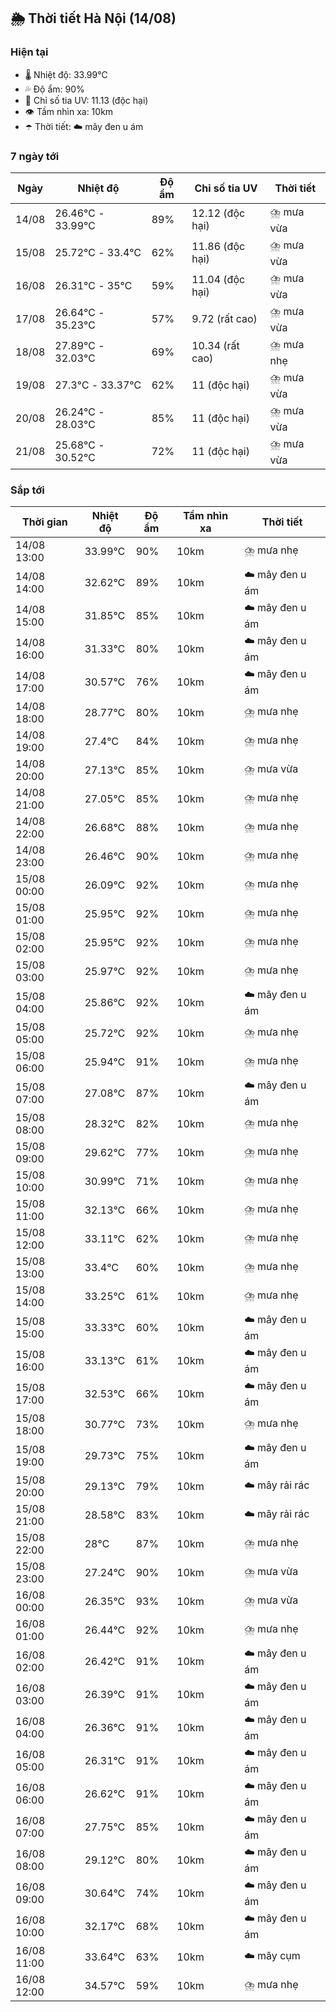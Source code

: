 ## 🌦️ Thời tiết Hà Nội (14/08)

### Hiện tại

- 🌡️ Nhiệt độ: 33.99℃
- 💦 Độ ẩm: 90%
- 🌟 Chỉ số tia UV: 11.13 (độc hại)
- 👁️ Tầm nhìn xa: 10km
- ☂️ Thời tiết: ☁️ mây đen u ám

### 7 ngày tới

| Ngày | Nhiệt độ | Độ ẩm | Chỉ số tia UV | Thời tiết |
| --- | --- | --- | --- | --- |
| 14/08 | 26.46℃ - 33.99℃ | 89% | 12.12 (độc hại) | ⛈️ mưa vừa |
| 15/08 | 25.72℃ - 33.4℃ | 62% | 11.86 (độc hại) | ⛈️ mưa vừa |
| 16/08 | 26.31℃ - 35℃ | 59% | 11.04 (độc hại) | ⛈️ mưa vừa |
| 17/08 | 26.64℃ - 35.23℃ | 57% | 9.72 (rất cao) | ⛈️ mưa vừa |
| 18/08 | 27.89℃ - 32.03℃ | 69% | 10.34 (rất cao) | ⛈️ mưa nhẹ |
| 19/08 | 27.3℃ - 33.37℃ | 62% | 11 (độc hại) | ⛈️ mưa vừa |
| 20/08 | 26.24℃ - 28.03℃ | 85% | 11 (độc hại) | ⛈️ mưa vừa |
| 21/08 | 25.68℃ - 30.52℃ | 72% | 11 (độc hại) | ⛈️ mưa vừa |

### Sắp tới

| Thời gian | Nhiệt độ | Độ ẩm | Tầm nhìn xa | Thời tiết |
| --- | --- | --- | --- | --- |
| 14/08 13:00 | 33.99℃ | 90% | 10km | ⛈️ mưa nhẹ |
| 14/08 14:00 | 32.62℃ | 89% | 10km | ☁️ mây đen u ám |
| 14/08 15:00 | 31.85℃ | 85% | 10km | ☁️ mây đen u ám |
| 14/08 16:00 | 31.33℃ | 80% | 10km | ☁️ mây đen u ám |
| 14/08 17:00 | 30.57℃ | 76% | 10km | ☁️ mây đen u ám |
| 14/08 18:00 | 28.77℃ | 80% | 10km | ⛈️ mưa nhẹ |
| 14/08 19:00 | 27.4℃ | 84% | 10km | ⛈️ mưa nhẹ |
| 14/08 20:00 | 27.13℃ | 85% | 10km | ⛈️ mưa vừa |
| 14/08 21:00 | 27.05℃ | 85% | 10km | ⛈️ mưa nhẹ |
| 14/08 22:00 | 26.68℃ | 88% | 10km | ⛈️ mưa nhẹ |
| 14/08 23:00 | 26.46℃ | 90% | 10km | ⛈️ mưa nhẹ |
| 15/08 00:00 | 26.09℃ | 92% | 10km | ⛈️ mưa nhẹ |
| 15/08 01:00 | 25.95℃ | 92% | 10km | ⛈️ mưa nhẹ |
| 15/08 02:00 | 25.95℃ | 92% | 10km | ⛈️ mưa nhẹ |
| 15/08 03:00 | 25.97℃ | 92% | 10km | ⛈️ mưa nhẹ |
| 15/08 04:00 | 25.86℃ | 92% | 10km | ☁️ mây đen u ám |
| 15/08 05:00 | 25.72℃ | 92% | 10km | ⛈️ mưa nhẹ |
| 15/08 06:00 | 25.94℃ | 91% | 10km | ⛈️ mưa nhẹ |
| 15/08 07:00 | 27.08℃ | 87% | 10km | ☁️ mây đen u ám |
| 15/08 08:00 | 28.32℃ | 82% | 10km | ⛈️ mưa nhẹ |
| 15/08 09:00 | 29.62℃ | 77% | 10km | ⛈️ mưa nhẹ |
| 15/08 10:00 | 30.99℃ | 71% | 10km | ⛈️ mưa nhẹ |
| 15/08 11:00 | 32.13℃ | 66% | 10km | ⛈️ mưa nhẹ |
| 15/08 12:00 | 33.11℃ | 62% | 10km | ⛈️ mưa nhẹ |
| 15/08 13:00 | 33.4℃ | 60% | 10km | ⛈️ mưa nhẹ |
| 15/08 14:00 | 33.25℃ | 61% | 10km | ⛈️ mưa nhẹ |
| 15/08 15:00 | 33.33℃ | 60% | 10km | ☁️ mây đen u ám |
| 15/08 16:00 | 33.13℃ | 61% | 10km | ☁️ mây đen u ám |
| 15/08 17:00 | 32.53℃ | 66% | 10km | ☁️ mây đen u ám |
| 15/08 18:00 | 30.77℃ | 73% | 10km | ⛈️ mưa nhẹ |
| 15/08 19:00 | 29.73℃ | 75% | 10km | ☁️ mây đen u ám |
| 15/08 20:00 | 29.13℃ | 79% | 10km | ☁️ mây rải rác |
| 15/08 21:00 | 28.58℃ | 83% | 10km | ☁️ mây rải rác |
| 15/08 22:00 | 28℃ | 87% | 10km | ⛈️ mưa nhẹ |
| 15/08 23:00 | 27.24℃ | 90% | 10km | ⛈️ mưa vừa |
| 16/08 00:00 | 26.35℃ | 93% | 10km | ⛈️ mưa vừa |
| 16/08 01:00 | 26.44℃ | 92% | 10km | ⛈️ mưa nhẹ |
| 16/08 02:00 | 26.42℃ | 91% | 10km | ☁️ mây đen u ám |
| 16/08 03:00 | 26.39℃ | 91% | 10km | ☁️ mây đen u ám |
| 16/08 04:00 | 26.36℃ | 91% | 10km | ☁️ mây đen u ám |
| 16/08 05:00 | 26.31℃ | 91% | 10km | ☁️ mây đen u ám |
| 16/08 06:00 | 26.62℃ | 91% | 10km | ☁️ mây đen u ám |
| 16/08 07:00 | 27.75℃ | 85% | 10km | ☁️ mây đen u ám |
| 16/08 08:00 | 29.12℃ | 80% | 10km | ☁️ mây đen u ám |
| 16/08 09:00 | 30.64℃ | 74% | 10km | ☁️ mây đen u ám |
| 16/08 10:00 | 32.17℃ | 68% | 10km | ☁️ mây đen u ám |
| 16/08 11:00 | 33.64℃ | 63% | 10km | ☁️ mây cụm |
| 16/08 12:00 | 34.57℃ | 59% | 10km | ⛈️ mưa nhẹ |
